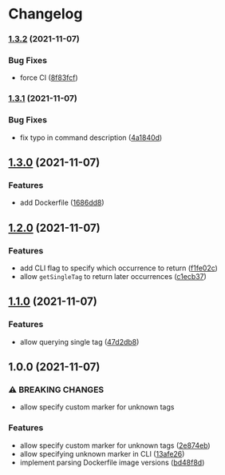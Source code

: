 # Changelog

### [1.3.2](https://www.github.com/shivjm/dockerfile-image-tags/compare/v1.3.1...v1.3.2) (2021-11-07)


### Bug Fixes

* force CI ([8f83fcf](https://www.github.com/shivjm/dockerfile-image-tags/commit/8f83fcff1d242563c52675e2d8a1f3a969254ee3))

### [1.3.1](https://www.github.com/shivjm/dockerfile-image-tags/compare/v1.3.0...v1.3.1) (2021-11-07)


### Bug Fixes

* fix typo in command description ([4a1840d](https://www.github.com/shivjm/dockerfile-image-tags/commit/4a1840d59efd8f107431abeb890ec7b55c72c8f7))

## [1.3.0](https://www.github.com/shivjm/dockerfile-image-tags/compare/v1.2.0...v1.3.0) (2021-11-07)


### Features

* add Dockerfile ([1686dd8](https://www.github.com/shivjm/dockerfile-image-tags/commit/1686dd8b12173dd9ac46a189af8ef3fcd4a38140))

## [1.2.0](https://www.github.com/shivjm/dockerfile-image-tags/compare/v1.1.0...v1.2.0) (2021-11-07)


### Features

* add CLI flag to specify which occurrence to return ([f1fe02c](https://www.github.com/shivjm/dockerfile-image-tags/commit/f1fe02ccc04f2dcf8f1f4ecd92fccd77c1bdd1f0))
* allow `getSingleTag` to return later occurrences ([c1ecb37](https://www.github.com/shivjm/dockerfile-image-tags/commit/c1ecb379cb64160b506eed5251feb3fe280f8298))

## [1.1.0](https://www.github.com/shivjm/dockerfile-image-tags/compare/v1.0.0...v1.1.0) (2021-11-07)


### Features

* allow querying single tag ([47d2db8](https://www.github.com/shivjm/dockerfile-image-tags/commit/47d2db8818b1bf20d91ed62a3d72b6976d042e8a))

## 1.0.0 (2021-11-07)


### ⚠ BREAKING CHANGES

* allow specify custom marker for unknown tags

### Features

* allow specify custom marker for unknown tags ([2e874eb](https://www.github.com/shivjm/dockerfile-image-tags/commit/2e874eb487c0308d8ae71e72c0a3cef141bbd0be))
* allow specifying unknown marker in CLI ([13afe26](https://www.github.com/shivjm/dockerfile-image-tags/commit/13afe2632c708af6bcff0e970c8418de49384ebc))
* implement parsing Dockerfile image versions ([bd48f8d](https://www.github.com/shivjm/dockerfile-image-tags/commit/bd48f8dec3859f5c8f56b9dbd94fc2d2fa941e41))

